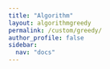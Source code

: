 ```yaml
---
title: "Algorithm"
layout: algorithmgreedy
permalink: /custom/greedy/
author_profile: false
sidebar:
  nav: "docs"
---
```

